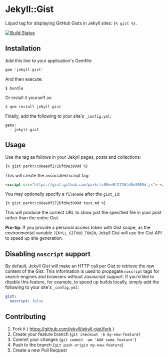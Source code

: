 # Jekyll::Gist

Liquid tag for displaying GitHub Gists in Jekyll sites: `{% gist %}`.

[![Build Status](https://travis-ci.org/jekyll/jekyll-gist.svg?branch=master)](https://travis-ci.org/jekyll/jekyll-gist)

## Installation

Add this line to your application's Gemfile:

    gem 'jekyll-gist'

And then execute:

    $ bundle

Or install it yourself as:

    $ gem install jekyll-gist

Finally, add the following to your site's `_config.yml`:

```
gems:
  - jekyll-gist
```

## Usage

Use the tag as follows in your Jekyll pages, posts and collections:

```liquid
{% gist parkr/c08ee0f2726fd0e3909d %}
```

This will create the associated script tag:

```html
<script src="https://gist.github.com/parkr/c08ee0f2726fd0e3909d.js"> </script>
```

You may optionally specify a `filename` after the `gist_id`:

```liquid
{% gist parkr/c08ee0f2726fd0e3909d test.md %}
```

This will produce the correct URL to show just the specified file in your post rather than the entire Gist.

**Pro-tip**: If you provide a personal access token with Gist scope, as the environmental variable `JEKYLL_GITHUB_TOKEN`, Jekyll Gist will use the Gist API to speed up site generation.

## Disabling `noscript` support

By default, Jekyll Gist will make an HTTP call per Gist to retrieve the raw content of the Gist. This information is used to propagate `noscript` tags for search engines and browsers without Javascript support. If you'd like to disable this feature, for example, to speed up builds locally, simply add the following to your site's `_config.yml`:

```yml
gist:
  noscript: false
```

## Contributing

1. Fork it ( https://github.com/jekyll/jekyll-gist/fork )
2. Create your feature branch (`git checkout -b my-new-feature`)
3. Commit your changes (`git commit -am 'Add some feature'`)
4. Push to the branch (`git push origin my-new-feature`)
5. Create a new Pull Request

